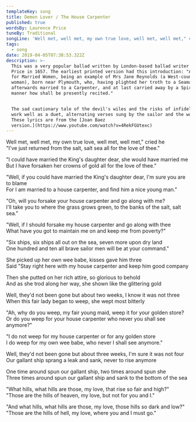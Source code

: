 ```yaml
---
templateKey: song
title: Demon Lover / The House Carpenter
published: true
wordsBy: Laurence Price
tuneBy: Traditional
songLine: 'Well met, well met, my own true love, well met, well met," cried he'
tags:
  - song
date: 2019-04-05T07:38:53.322Z
description: >-
  This was a very popular ballad written by London-based ballad writer Laurence
  Price in 1657. The earliest printed version had this introduction: "A Warning
  for Married Women, being an example of Mrs Jane Reynolds (a West-country
  woman), born near Plymouth, who, having plighted her troth to a Seaman, was
  afterwards married to a Carpenter, and at last carried away by a Spirit, the
  manner how shall be presently recited." 


  The sad cautionary tale of the devil's wiles and the risks of infidelity can
  work well as a duet, alternating verses sung by the sailor and the woman.
  These lyrics are from the [Joan Baez
  version.](https://www.youtube.com/watch?v=4RekFGUtexc)
---
```

Well met, well met, my own true love, well met, well met," cried he\
"I've just returned from the salt, salt sea all for the love of thee."

"I could have married the King's daughter dear, she would have married me\
But I have forsaken her crowns of gold all for the love of thee."

"Well, if you could have married the King's daughter dear, I'm sure you are to blame\
For I am married to a house carpenter, and find him a nice young man."

"Oh, will you forsake your house carpenter and go along with me?\
I'll take you to where the grass grows green, to the banks of the salt, salt sea."

"Well, if I should forsake my house carpenter and go along with thee\
What have you got to maintain me on and keep me from poverty?"

"Six ships, six ships all out on the sea, seven more upon dry land\
One hundred and ten all brave sailor men will be at your command."

She picked up her own wee babe, kisses gave him three\
Said "Stay right here with my house carpenter and keep him good company

Then she putted on her rich attire, so glorious to behold\
And as she trod along her way, she shown like the glittering gold

Well, they'd not been gone but about two weeks, I know it was not three\
When this fair lady began to weep, she wept most bitterly

"Ah, why do you weep, my fair young maid, weep it for your golden store?\
Or do you weep for your house carpenter who never you shall see anymore?"

"I do not weep for my house carpenter or for any golden store\
I do weep for my own wee babe, who never I shall see anymore."

Well, they'd not been gone but about three weeks, I'm sure it was not four\
Our gallant ship sprang a leak and sank, never to rise anymore

One time around spun our gallant ship, two times around spun she\
Three times around spun our gallant ship and sank to the bottom of the sea

"What hills, what hills are those, my love, that rise so fair and high?"\
"Those are the hills of heaven, my love, but not for you and I."

"And what hills, what hills are those, my love, those hills so dark and low?"\
"Those are the hills of hell, my love, where you and I must go."
